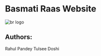 Basmati Raas Website
====

![br logo](https://d1nrm4vx8nf098.cloudfront.net/6g9u07zx0d253p_150.jpg)


Authors: 
---------
Rahul Pandey
Tulsee Doshi
